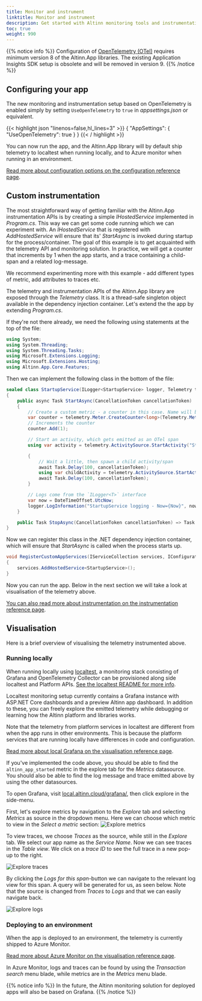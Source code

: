 ```yaml
---
title: Monitor and instrument
linktitle: Monitor and instrument
description: Get started with Altinn monitoring tools and instrumentation
toc: true
weight: 990
---
```


{{% notice info %}}
Configuration of [OpenTelemetry (OTel)](https://opentelemetry.io/) requires minimum version 8 of the Altinn.App libraries.
The existing Application Insights SDK setup is obsolete and will be removed in version 9. 
{{% /notice %}}

## Configuring your app

The new monitoring and instrumentation setup based on OpenTelemetry is enabled simply by setting 
`UseOpenTelemetry` to `true` in *appsettings.json* or equivalent.

{{< highlight json "linenos=false,hl_lines=3" >}}
{
  "AppSettings": {
    "UseOpenTelemetry": true
  }
}
{{< / highlight >}}

You can now run the app, and the Altinn.App library will by default ship telemetry to localtest when running locally,
and to Azure monitor when running in an environment.

[Read more about configuration options on the configuration reference page](/altinn-studio/reference/monitoring/configuration/).

## Custom instrumentation

The most straightforward way of getting familiar with the Altinn.App instrumentation APIs is by creating
a simple *IHostedService* implemented in *Program.cs*. This way we can get some code running which we can experiment with.
An *IHostedService* that is registered with *AddHostedService* will ensure that its' *StartAsync* is invoked
during startup for the process/container. The goal of this example is to get acquainted with the telemetry API and monitoring
solution. In practice, we will get a counter that increments by 1 when the app starts, and a trace containing a child-span
and a related log-message.

We recommend experimenting more with this example - add different types of metric, add attributes to traces etc.

The telemetry and instrumentation APIs of the Altinn.App library are exposed through the *Telemetry* class.
It is a thread-safe singleton object available in the dependency injection container.
Let's extend the the app by extending *Program.cs*.

If they're not there already, we need the following using statements at the top of the file:

```csharp
using System;
using System.Threading;
using System.Threading.Tasks;
using Microsoft.Extensions.Logging;
using Microsoft.Extensions.Hosting;
using Altinn.App.Core.Features;
```

Then we can implement the following class in the bottom of the file:

```csharp
sealed class StartupService(ILogger<StartupService> logger, Telemetry telemetry) : IHostedService
{
    public async Task StartAsync(CancellationToken cancellationToken)
    {
        // Create a custom metric - a counter in this case. Name will become `altinn_app_started`
        var counter = telemetry.Meter.CreateCounter<long>(Telemetry.Metrics.CreateName("started"));
        // Increments the counter
        counter.Add(1);

        // Start an activity, which gets emitted as an OTel span
        using var activity = telemetry.ActivitySource.StartActivity("StartupService");

        {
            // Wait a little, then spawn a child activity/span
            await Task.Delay(100, cancellationToken);
            using var childActivity = telemetry.ActivitySource.StartActivity("ChildActivity");
            await Task.Delay(100, cancellationToken);
        }

        // Logs come from the `ILogger<T>` interface
        var now = DateTimeOffset.UtcNow;
        logger.LogInformation("StartupService logging - Now={Now}", now);
    }

    public Task StopAsync(CancellationToken cancellationToken) => Task.CompletedTask;
}
```

Now we can register this class in the .NET dependency injection container, which will ensure
that *StartAsync* is called when the process starts up.

```csharp
void RegisterCustomAppServices(IServiceCollection services, IConfiguration config, IWebHostEnvironment env)
{
    services.AddHostedService<StartupService>();
}
```

Now you can run the app. Below in the next section we will take a look at visualisation of the telemetry above.

[You can also read more about instrumentation on the instrumentation reference page](/altinn-studio/reference/monitoring/instrumentation).

## Visualisation

Here is a brief overview of visualising the telemetry instrumented above.

###  Running locally 

When running locally using [localtest](/altinn-studio/guides/local-dev/), a monitoring stack consisting of Grafana and OpenTelemetry Collector 
can be provisioned along side localtest and Platform APIs. [See the localtest README for more info](https://github.com/Altinn/app-localtest/blob/main/README.md).

Localtest monitoring setup currently contains a Grafana instance with ASP.NET Core dashboards and a preview Altinn app dashboard.
In addition to these, you can freely explore the emitted telemetry while debugging or learning how the Altinn platform and libraries works.

Note that the telemetry from platform services in localtest are different from when the app runs in other environments.
This is because the platform services that are running locally have differences in code and configuration.

[Read more about local Grafana on the visualisation reference page](/altinn-studio/reference/monitoring/visualisation/#grafana).

If you've implemented the code above, you should be able to find the `altinn_app_started` metric in the explore tab for the *Metrics* datasource.
You should also be able to find the log message and trace emitted above by using the other datasources.

To open Grafana, visit [local.altinn.cloud/grafana/](http://local.altinn.cloud/grafana/), then click explore in the side-menu.

First, let's explore metrics by navigation to the *Explore* tab and selecting *Metrics* as source in the dropdown menu. Here we
can choose which metric to view in the *Select a metric* section:
![Explore metrics](grafana-quickstart-metric.png "Explore metrics")

To view traces, we choose *Traces* as the source, while still in the *Explore* tab. We select our app name as the *Service Name*. 
Now we can see traces in the *Table view*. We click on a *trace ID* to see the full trace in a new pop-up to the right. 

![Explore traces](grafana-quickstart-trace.png "Explore traces. Here it is possible to analyze traces, attributes, and filter out log messages related to the trace.")

By clicking the *Logs for this span*-button we can navigate to the relevant log view for this span. A query will be generated for us,
 as seen below. Note that the source is changed from *Traces* to *Logs* and that we can easily navigate back.

![Explore logs](grafana-quickstart-logs.png "Explore logs. Now we see all log messages related to the root trace we made.")

### Deploying to an environment

When the app is deployed to an environment, the telemetry is currently shipped to Azure Monitor.

[Read more about Azure Monitor on the visualisation reference page](/altinn-studio/reference/monitoring/visualisation/#azure-monitor).

In Azure Monitor, logs and traces can be found by using the *Transaction search* menu blade,
while metrics are in the *Metrics* menu blade.

{{% notice info %}}
In the future, the Altinn monitoring solution for deployed apps will also be based on Grafana.
{{% /notice %}}
